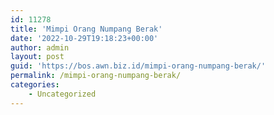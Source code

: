 ```yaml
---
id: 11278
title: 'Mimpi Orang Numpang Berak'
date: '2022-10-29T19:18:23+00:00'
author: admin
layout: post
guid: 'https://bos.awn.biz.id/mimpi-orang-numpang-berak/'
permalink: /mimpi-orang-numpang-berak/
categories:
    - Uncategorized
---
```


